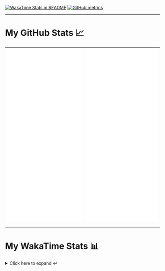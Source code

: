 [![WakaTime Stats in README](https://github.com/LOsioChico/LOsioChico/actions/workflows/waka.yml/badge.svg)](https://github.com/LOsioChico/LOsioChico/actions/workflows/waka.yml) [![GitHub metrics](https://github.com/LOsioChico/LOsioChico/actions/workflows/metrics.yml/badge.svg)](https://github.com/LOsioChico/LOsioChico/actions/workflows/metrics.yml)

---

# My GitHub Stats 📈

| ![](./assets/metrics.svg) | ![](./assets/metrics2.svg) |
| ------------------------- | -------------------------- |

---

# My WakaTime Stats 📊

<details>
<summary>Click here to expand ↩️</summary>
<br>

<!--START_SECTION:waka-->
![Code Time](http://img.shields.io/badge/Code%20Time-1%2C936%20hrs%2039%20mins-blue)

![Lines of code](https://img.shields.io/badge/From%20Hello%20World%20I%27ve%20Written-386.0%20thousand%20lines%20of%20code-blue)

**🐱 My GitHub Data** 

> 📦 629.2 kB Used in GitHub's Storage 
 > 
> 🏆 1,678 Contributions in the Year 2024
 > 
> 🚫 Not Opted to Hire
 > 
> 📜 27 Public Repositories 
 > 
> 🔑 32 Private Repositories 
 > 
**I'm a Night 🦉** 

```text
🌞 Morning                599 commits         ███░░░░░░░░░░░░░░░░░░░░░░   13.83 % 
🌆 Daytime                1344 commits        ████████░░░░░░░░░░░░░░░░░   31.02 % 
🌃 Evening                1494 commits        █████████░░░░░░░░░░░░░░░░   34.49 % 
🌙 Night                  895 commits         █████░░░░░░░░░░░░░░░░░░░░   20.66 % 
```
📅 **I'm Most Productive on Thursday** 

```text
Monday                   594 commits         ███░░░░░░░░░░░░░░░░░░░░░░   13.71 % 
Tuesday                  652 commits         ████░░░░░░░░░░░░░░░░░░░░░   15.05 % 
Wednesday                488 commits         ███░░░░░░░░░░░░░░░░░░░░░░   11.27 % 
Thursday                 789 commits         █████░░░░░░░░░░░░░░░░░░░░   18.21 % 
Friday                   665 commits         ████░░░░░░░░░░░░░░░░░░░░░   15.35 % 
Saturday                 743 commits         ████░░░░░░░░░░░░░░░░░░░░░   17.15 % 
Sunday                   401 commits         ██░░░░░░░░░░░░░░░░░░░░░░░   09.26 % 
```


📊 **This Week I Spent My Time On** 

```text
💬 Programming Languages: 
Scala                    3 hrs 8 mins        ██████████░░░░░░░░░░░░░░░   39.54 % 
TypeScript               2 hrs 23 mins       ████████░░░░░░░░░░░░░░░░░   30.21 % 
Other                    56 mins             ███░░░░░░░░░░░░░░░░░░░░░░   11.86 % 
Bash                     32 mins             ██░░░░░░░░░░░░░░░░░░░░░░░   06.78 % 
Java                     15 mins             █░░░░░░░░░░░░░░░░░░░░░░░░   03.28 % 
```

**I Mostly Code in TypeScript** 

```text
TypeScript               33 repos            █████████████░░░░░░░░░░░░   53.23 % 
Scala                    8 repos             ███░░░░░░░░░░░░░░░░░░░░░░   12.90 % 
CSS                      5 repos             ██░░░░░░░░░░░░░░░░░░░░░░░   08.06 % 
Python                   3 repos             █░░░░░░░░░░░░░░░░░░░░░░░░   04.84 % 
Java                     2 repos             █░░░░░░░░░░░░░░░░░░░░░░░░   03.23 % 
```




 Last Updated on 31/12/2024 01:01:17 UTC
<!--END_SECTION:waka-->

## </details>
